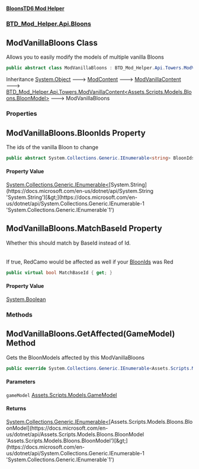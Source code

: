 #### [BloonsTD6 Mod Helper](README.md 'README')
### [BTD_Mod_Helper.Api.Bloons](README.md#BTD_Mod_Helper.Api.Bloons 'BTD_Mod_Helper.Api.Bloons')

## ModVanillaBloons Class

Allows you to easily modify the models of multiple vanilla Bloons

```csharp
public abstract class ModVanillaBloons : BTD_Mod_Helper.Api.Towers.ModVanillaContent<Assets.Scripts.Models.Bloons.BloonModel>
```

Inheritance [System.Object](https://docs.microsoft.com/en-us/dotnet/api/System.Object 'System.Object') &#129106; [ModContent](BTD_Mod_Helper.Api.ModContent.md 'BTD_Mod_Helper.Api.ModContent') &#129106; [ModVanillaContent](BTD_Mod_Helper.Api.Towers.ModVanillaContent.md 'BTD_Mod_Helper.Api.Towers.ModVanillaContent') &#129106; [BTD_Mod_Helper.Api.Towers.ModVanillaContent&lt;](BTD_Mod_Helper.Api.Towers.ModVanillaContent_T_.md 'BTD_Mod_Helper.Api.Towers.ModVanillaContent<T>')[Assets.Scripts.Models.Bloons.BloonModel](https://docs.microsoft.com/en-us/dotnet/api/Assets.Scripts.Models.Bloons.BloonModel 'Assets.Scripts.Models.Bloons.BloonModel')[&gt;](BTD_Mod_Helper.Api.Towers.ModVanillaContent_T_.md 'BTD_Mod_Helper.Api.Towers.ModVanillaContent<T>') &#129106; ModVanillaBloons
### Properties

<a name='BTD_Mod_Helper.Api.Bloons.ModVanillaBloons.BloonIds'></a>

## ModVanillaBloons.BloonIds Property

The ids of the vanilla Bloon to change

```csharp
public abstract System.Collections.Generic.IEnumerable<string> BloonIds { get; }
```

#### Property Value
[System.Collections.Generic.IEnumerable&lt;](https://docs.microsoft.com/en-us/dotnet/api/System.Collections.Generic.IEnumerable-1 'System.Collections.Generic.IEnumerable`1')[System.String](https://docs.microsoft.com/en-us/dotnet/api/System.String 'System.String')[&gt;](https://docs.microsoft.com/en-us/dotnet/api/System.Collections.Generic.IEnumerable-1 'System.Collections.Generic.IEnumerable`1')

<a name='BTD_Mod_Helper.Api.Bloons.ModVanillaBloons.MatchBaseId'></a>

## ModVanillaBloons.MatchBaseId Property

Whether this should match by BaseId instead of Id.  
<br/>  
If true, RedCamo would be affected as well if your [BloonIds](BTD_Mod_Helper.Api.Bloons.ModVanillaBloons.md#BTD_Mod_Helper.Api.Bloons.ModVanillaBloons.BloonIds 'BTD_Mod_Helper.Api.Bloons.ModVanillaBloons.BloonIds') was Red

```csharp
public virtual bool MatchBaseId { get; }
```

#### Property Value
[System.Boolean](https://docs.microsoft.com/en-us/dotnet/api/System.Boolean 'System.Boolean')
### Methods

<a name='BTD_Mod_Helper.Api.Bloons.ModVanillaBloons.GetAffected(Assets.Scripts.Models.GameModel)'></a>

## ModVanillaBloons.GetAffected(GameModel) Method

Gets the BloonModels affected by this ModVanillaBloons

```csharp
public override System.Collections.Generic.IEnumerable<Assets.Scripts.Models.Bloons.BloonModel> GetAffected(Assets.Scripts.Models.GameModel gameModel);
```
#### Parameters

<a name='BTD_Mod_Helper.Api.Bloons.ModVanillaBloons.GetAffected(Assets.Scripts.Models.GameModel).gameModel'></a>

`gameModel` [Assets.Scripts.Models.GameModel](https://docs.microsoft.com/en-us/dotnet/api/Assets.Scripts.Models.GameModel 'Assets.Scripts.Models.GameModel')

#### Returns
[System.Collections.Generic.IEnumerable&lt;](https://docs.microsoft.com/en-us/dotnet/api/System.Collections.Generic.IEnumerable-1 'System.Collections.Generic.IEnumerable`1')[Assets.Scripts.Models.Bloons.BloonModel](https://docs.microsoft.com/en-us/dotnet/api/Assets.Scripts.Models.Bloons.BloonModel 'Assets.Scripts.Models.Bloons.BloonModel')[&gt;](https://docs.microsoft.com/en-us/dotnet/api/System.Collections.Generic.IEnumerable-1 'System.Collections.Generic.IEnumerable`1')